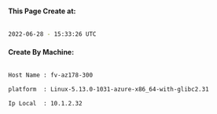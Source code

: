 
   
#### This Page Create at:

```bash

2022-06-28 - 15:33:26 UTC

```

#### Create By Machine:

```bash

Host Name : fv-az178-300

platform  : Linux-5.13.0-1031-azure-x86_64-with-glibc2.31

Ip Local  : 10.1.2.32

```

